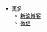- 更多
  - [新浪博客](http://blog.sina.com.cn/u/1803968562)  
  - [微信](https://runcoding.github.io/dist/use/wechat.jpg) 